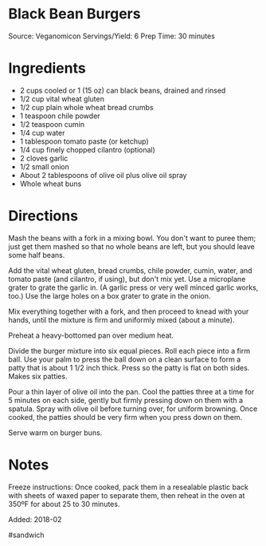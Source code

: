 Black Bean Burgers
============================
Source: Veganomicon
Servings/Yield: 6
Prep Time: 30 minutes

Ingredients
============================
  * 2 cups cooled or 1 (15 oz) can black beans, drained and rinsed
  * 1/2 cup vital wheat gluten
  * 1/2 cup plain whole wheat bread crumbs
  * 1 teaspoon chile powder
  * 1/2 teaspoon cumin
  * 1/4 cup water
  * 1 tablespoon tomato paste (or ketchup)
  * 1/4 cup finely chopped cilantro (optional)
  * 2 cloves garlic
  * 1/2 small onion
  * About 2 tablespoons of olive oil plus olive oil spray
  * Whole wheat buns

Directions
============================
Mash the beans with a fork in a mixing bowl. You don't want to puree them; just get them mashed so that no whole beans are left, but you should leave some half beans.

Add the vital wheat gluten, bread crumbs, chile powder, cumin, water, and tomato paste (and cilantro, if using), but don't mix yet. Use a microplane grater to grate the garlic in. (A garlic press or very well minced garlic works, too.) Use the large holes on a box grater to grate in the onion.

Mix everything together with a fork, and then proceed to knead with your hands, until the mixture is firm and uniformly mixed (about a minute).

Preheat a heavy-bottomed pan over medium heat.

Divide the burger mixture into six equal pieces. Roll each piece into a firm ball. Use your palm to press the ball down on a clean surface to form a patty that is about 1 1/2 inch thick. Press so the patty is flat on both sides. Makes six patties.

Pour a thin layer of olive oil into the pan. Cool the patties three at a time for 5 minutes on each side, gently but firmly pressing down on them with a spatula. Spray with olive oil before turning over, for uniform browning. Once cooked, the patties should be very firm when you press down on them.

Serve warm on burger buns.

Notes
============================

Freeze instructions: Once cooked, pack them in a resealable plastic back with sheets of waxed paper to separate them, then reheat in the oven at 350ºF for about 25 to 30 minutes.

Added: 2018-02

#sandwich
